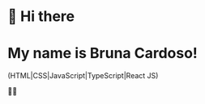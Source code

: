 <h1>👋 Hi there</h1> 
<h1>My name is Bruna Cardoso!</h1>
<p>(HTML|CSS|JavaScript|TypeScript|React JS)</p> 👩‍💻
